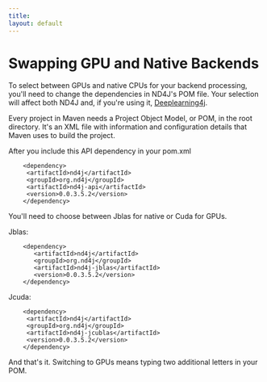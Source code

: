 ```yaml
---
title: 
layout: default
---
```


# Swapping GPU and Native Backends

To select between GPUs and native CPUs for your backend processing, you'll need to change the dependencies in ND4J's POM file. Your selection will affect both ND4J and, if you're using it, [Deeplearning4j](http://deeplearning4j.org/).

Every project in Maven needs a Project Object Model, or POM, in the root directory. It's an XML file with information and configuration details that Maven uses to build the project.

After you include this API dependency in your pom.xml

        <dependency>
         <artifactId>nd4j</artifactId>
         <groupId>org.nd4j</groupId>
         <artifactId>nd4j-api</artifactId>
         <version>0.0.3.5.2</version>
        </dependency>

You'll need to choose between Jblas for native or Cuda for GPUs.

Jblas:

        <dependency>
           <artifactId>nd4j</artifactId>
           <groupId>org.nd4j</groupId>
           <artifactId>nd4j-jblas</artifactId>
           <version>0.0.3.5.2</version>
        </dependency>

Jcuda:

        <dependency>
         <artifactId>nd4j</artifactId>
         <groupId>org.nd4j</groupId>
         <artifactId>nd4j-jcublas</artifactId>
         <version>0.0.3.5.2</version>
        </dependency>

And that's it. Switching to GPUs means typing two additional letters in your POM.
